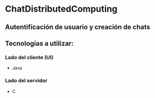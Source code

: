 # ChatDistributedComputing

## Autentificación de usuario y creación de chats

## Tecnologías a utilizar:
### Lado del cliente (UI)
- Java
### Lado del servidor
- C
